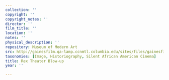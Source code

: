 ```yaml
---
collection: ''
copyright: ''
copyright_notes: ''
director: ''
film_title: ''
location: ''
notes: ''
physical_description: ''
repository: Museum of Modern Art
src: http://gainesfilm.qa-lamp.ccnmtl.columbia.edu/sites/files/gainesfilm/images/rex2.jpg
taxonomies: [Image, Historiography, Silent African American Cinema]
title: Rex Theater Blow-up
year: ''

---
```

